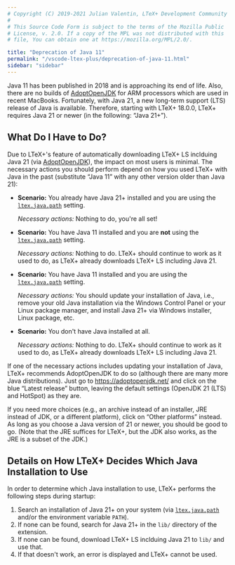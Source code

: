 ```yaml
---
# Copyright (C) 2019-2021 Julian Valentin, LTeX+ Development Community
#
# This Source Code Form is subject to the terms of the Mozilla Public
# License, v. 2.0. If a copy of the MPL was not distributed with this
# file, You can obtain one at https://mozilla.org/MPL/2.0/.

title: "Deprecation of Java 11"
permalink: "/vscode-ltex-plus/deprecation-of-java-11.html"
sidebar: "sidebar"
---
```


Java 11 has been published in 2018 and is approaching its end of life. Also, there are no builds of [AdoptOpenJDK](https://adoptopenjdk.net/) for ARM processors which are used in recent MacBooks. Fortunately, with Java 21, a new long-term support (LTS) release of Java is available. Therefore, starting with LTeX+ 18.0.0, LTeX+ requires Java 21 or newer (in the following: “Java 21+”).

## What Do I Have to Do?

Due to LTeX+'s feature of automatically downloading LTeX+ LS inclduing Java 21 (via [AdoptOpenJDK](https://adoptopenjdk.net/)), the impact on most users is minimal. The necessary actions you should perform depend on how you used LTeX+ with Java in the past (substitute “Java 11” with any other version older than Java 21):

* **Scenario:** You already have Java 21+ installed and you are using the [`ltex.java.path`](../settings.html#ltexjavapath) setting.

  *Necessary actions:* Nothing to do, you're all set!
  
* **Scenario:** You have Java 11 installed and you are **not** using the [`ltex.java.path`](../settings.html#ltexjavapath) setting.

  *Necessary actions:* Nothing to do. LTeX+ should continue to work as it used to do, as LTeX+ already downloads LTeX+ LS including Java 21.

* **Scenario:** You have Java 11 installed and you are using the [`ltex.java.path`](../settings.html#ltexjavapath) setting.

  *Necessary actions:* You should update your installation of Java, i.e., remove your old Java installation via the Windows Control Panel or your Linux package manager, and install Java 21+ via Windows installer, Linux package, etc. 

* **Scenario:** You don't have Java installed at all.

  *Necessary actions:* Nothing to do. LTeX+ should continue to work as it used to do, as LTeX+ already downloads LTeX+ LS including Java 21.

If one of the necessary actions includes updating your installation of Java, LTeX+ recommends AdoptOpenJDK to do so (although there are many more Java distributions). Just go to <https://adoptopenjdk.net/> and click on the blue “Latest release” button, leaving the default settings (OpenJDK 21 (LTS) and HotSpot) as they are.

If you need more choices (e.g., an archive instead of an installer, JRE instead of JDK, or a different platform), click on “Other platforms” instead. As long as you choose a Java version of 21 or newer, you should be good to go. (Note that the JRE suffices for LTeX+, but the JDK also works, as the JRE is a subset of the JDK.)

## Details on How LTeX+ Decides Which Java Installation to Use

In order to determine which Java installation to use, LTeX+ performs the following steps during startup:

1. Search an installation of Java 21+ on your system (via [`ltex.java.path`](../settings.html#ltexjavapath) and/or the environment variable `PATH`).
2. If none can be found, search for Java 21+ in the `lib/` directory of the extension.
3. If none can be found, download LTeX+ LS inclduing Java 21 to `lib/` and use that.
4. If that doesn't work, an error is displayed and LTeX+ cannot be used.
